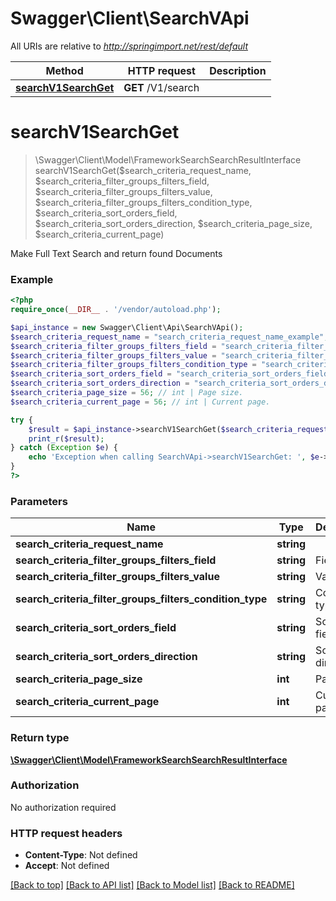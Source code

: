 # Swagger\Client\SearchVApi

All URIs are relative to *http://springimport.net/rest/default*

Method | HTTP request | Description
------------- | ------------- | -------------
[**searchV1SearchGet**](SearchVApi.md#searchV1SearchGet) | **GET** /V1/search | 


# **searchV1SearchGet**
> \Swagger\Client\Model\FrameworkSearchSearchResultInterface searchV1SearchGet($search_criteria_request_name, $search_criteria_filter_groups_filters_field, $search_criteria_filter_groups_filters_value, $search_criteria_filter_groups_filters_condition_type, $search_criteria_sort_orders_field, $search_criteria_sort_orders_direction, $search_criteria_page_size, $search_criteria_current_page)



Make Full Text Search and return found Documents

### Example
```php
<?php
require_once(__DIR__ . '/vendor/autoload.php');

$api_instance = new Swagger\Client\Api\SearchVApi();
$search_criteria_request_name = "search_criteria_request_name_example"; // string | 
$search_criteria_filter_groups_filters_field = "search_criteria_filter_groups_filters_field_example"; // string | Field
$search_criteria_filter_groups_filters_value = "search_criteria_filter_groups_filters_value_example"; // string | Value
$search_criteria_filter_groups_filters_condition_type = "search_criteria_filter_groups_filters_condition_type_example"; // string | Condition type
$search_criteria_sort_orders_field = "search_criteria_sort_orders_field_example"; // string | Sorting field.
$search_criteria_sort_orders_direction = "search_criteria_sort_orders_direction_example"; // string | Sorting direction.
$search_criteria_page_size = 56; // int | Page size.
$search_criteria_current_page = 56; // int | Current page.

try {
    $result = $api_instance->searchV1SearchGet($search_criteria_request_name, $search_criteria_filter_groups_filters_field, $search_criteria_filter_groups_filters_value, $search_criteria_filter_groups_filters_condition_type, $search_criteria_sort_orders_field, $search_criteria_sort_orders_direction, $search_criteria_page_size, $search_criteria_current_page);
    print_r($result);
} catch (Exception $e) {
    echo 'Exception when calling SearchVApi->searchV1SearchGet: ', $e->getMessage(), "\n";
}
?>
```

### Parameters

Name | Type | Description  | Notes
------------- | ------------- | ------------- | -------------
 **search_criteria_request_name** | **string**|  | [optional] 
 **search_criteria_filter_groups_filters_field** | **string**| Field | [optional] 
 **search_criteria_filter_groups_filters_value** | **string**| Value | [optional] 
 **search_criteria_filter_groups_filters_condition_type** | **string**| Condition type | [optional] 
 **search_criteria_sort_orders_field** | **string**| Sorting field. | [optional] 
 **search_criteria_sort_orders_direction** | **string**| Sorting direction. | [optional] 
 **search_criteria_page_size** | **int**| Page size. | [optional] 
 **search_criteria_current_page** | **int**| Current page. | [optional] 

### Return type

[**\Swagger\Client\Model\FrameworkSearchSearchResultInterface**](../Model/FrameworkSearchSearchResultInterface.md)

### Authorization

No authorization required

### HTTP request headers

 - **Content-Type**: Not defined
 - **Accept**: Not defined

[[Back to top]](#) [[Back to API list]](../../README.md#documentation-for-api-endpoints) [[Back to Model list]](../../README.md#documentation-for-models) [[Back to README]](../../README.md)

